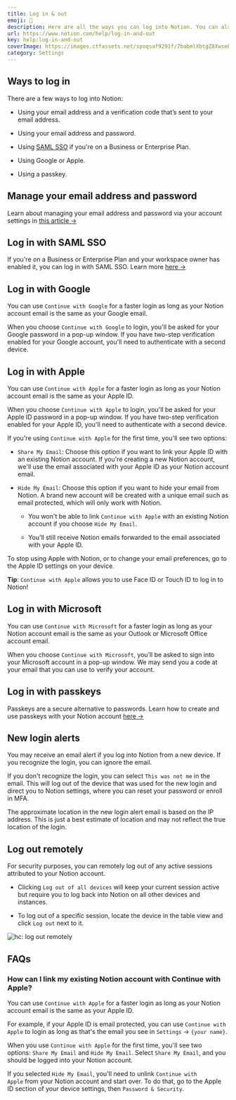 ```yaml
---
title: Log in & out
emoji: 🔐
description: Here are all the ways you can log into Notion. You can also log out remotely 🔐
url: https://www.notion.com/help/log-in-and-out
key: help:log-in-and-out
coverImage: https://images.ctfassets.net/spoqsaf9291f/7babmlXbtgZ8XwseESoGXZ/57853265cde28a15b566a51a816a1418/how-to-protect-yourself-from-malvertising.png
category: Settings
---
```


## Ways to log in

There are a few ways to log into Notion:

* Using your email address and a verification code that’s sent to your email address.

* Using your email address and password.

* Using [SAML SSO](https://www.notion.com/help/saml-sso-configuration) if you're on a Business or Enterprise Plan.

* Using Google or Apple.

* Using a passkey.

## Manage your email address and password

Learn about managing your email address and password via your account settings in [this article →](https://www.notion.com/help/account-settings#account-security-settings)

## Log in with SAML SSO

If you're on a Business or Enterprise Plan and your workspace owner has enabled it, you can log in with SAML SSO. Learn more [here →](https://www.notion.com/help/saml-sso-configuration)

## Log in with Google

You can use `Continue with Google` for a faster login as long as your Notion account email is the same as your Google email.

When you choose `Continue with Google` to login, you'll be asked for your Google password in a pop-up window. If you have two-step verification enabled for your Google account, you'll need to authenticate with a second device.

## Log in with Apple

You can use `Continue with Apple` for a faster login as long as your Notion account email is the same as your Apple ID.

When you choose `Continue with Apple` to login, you'll be asked for your Apple ID password in a pop-up window. If you have two-step verification enabled for your Apple ID, you'll need to authenticate with a second device.

If you're using `Continue with Apple` for the first time, you'll see two options:

* `Share My Email`: Choose this option if you want to link your Apple ID with an existing Notion account. If you're creating a new Notion account, we'll use the email associated with your Apple ID as your Notion account email.

* `Hide My Email`: Choose this option if you want to hide your email from Notion. A brand new account will be created with a unique email such as email protected, which will only work with Notion.

  * You won't be able to link `Continue with Apple` with an existing Notion account if you choose `Hide My Email`.

  * You'll still receive Notion emails forwarded to the email associated with your Apple ID.

To stop using Apple with Notion, or to change your email preferences, go to the Apple ID settings on your device.

**Tip**: `Continue with Apple` allows you to use Face ID or Touch ID to log in to Notion!

## Log in with Microsoft

You can use `Continue with Microsoft` for a faster login as long as your Notion account email is the same as your Outlook or Microsoft Office account email.

When you choose `Continue with Microsoft`, you’ll be asked to sign into your Microsoft account in a pop-up window. We may send you a code at your email that you can use to verify your account.

## Log in with passkeys

Passkeys are a secure alternative to passwords. Learn how to create and use passkeys with your Notion account [here →](https://www.notion.com/help/passkeys)

## New login alerts

You may receive an email alert if you log into Notion from a new device. If you recognize the login, you can ignore the email.

If you don't recognize the login, you can select `This was not me` in the email. This will log out of the device that was used for the new login and direct you to Notion settings, where you can reset your password or enroll in MFA.

The approximate location in the new login alert email is based on the IP address. This is just a best estimate of location and may not reflect the true location of the login.

## Log out remotely

For security purposes, you can remotely log out of any active sessions attributed to your Notion account.

* Clicking `Log out of all devices` will keep your current session active but require you to log back into Notion on all other devices and instances.

* To log out of a specific session, locate the device in the table view and click `Log out` next to it.

![hc: log out remotely](https://images.ctfassets.net/spoqsaf9291f/RZ8IVmMH9MFoUuGGElDYR/b1e2047a31e312c70b26defc9fbdfead/Group_101.png)


## FAQs

### How can I link my existing Notion account with Continue with Apple?

You can use `Continue with Apple` for a faster login as long as your Notion account email is the same as your Apple ID.

For example, if your Apple ID is email protected, you can use `Continue with Apple` to login as long as that's the email you see in `Settings` → `{your name}`.

When you use `Continue with Apple` for the first time, you'll see two options: `Share My Email` and `Hide My Email`. Select `Share My Email`, and you should be logged into your Notion account.

If you selected `Hide My Email`, you'll need to unlink `Continue with Apple` from your Notion account and start over. To do that, go to the Apple ID section of your device settings, then `Password & Security`.
